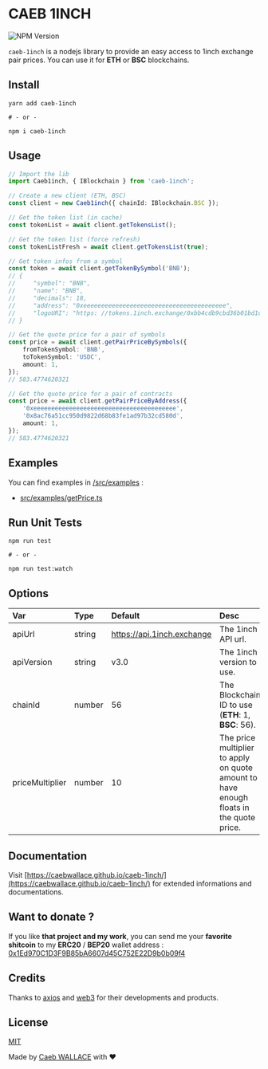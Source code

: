 <!-- @format -->

# CAEB 1INCH

![NPM Version](https://badge.fury.io/js/caeb-1inch.svg)

`caeb-1inch` is a nodejs library to provide an easy access to 1inch exchange pair prices.
You can use it for **ETH** or **BSC** blockchains.

## Install

```shell
yarn add caeb-1inch

# - or -

npm i caeb-1inch
```

## Usage

```ts
// Import the lib
import Caeb1inch, { IBlockchain } from 'caeb-1inch';

// Create a new client (ETH, BSC)
const client = new Caeb1inch({ chainId: IBlockchain.BSC });

// Get the token list (in cache)
const tokenList = await client.getTokensList();

// Get the token list (force refresh)
const tokenListFresh = await client.getTokensList(true);

// Get token infos from a symbol
const token = await client.getTokenBySymbol('BNB');
// {
//     "symbol": "BNB",
//     "name": "BNB",
//     "decimals": 18,
//     "address": "0xeeeeeeeeeeeeeeeeeeeeeeeeeeeeeeeeeeeeeeee",
//     "logoURI": "https: //tokens.1inch.exchange/0xbb4cdb9cbd36b01bd1cbaebf2de08d9173bc095c.png"
// }

// Get the quote price for a pair of symbols
const price = await client.getPairPriceBySymbols({
    fromTokenSymbol: 'BNB',
    toTokenSymbol: 'USDC',
    amount: 1,
});
// 583.4774620321

// Get the quote price for a pair of contracts
const price = await client.getPairPriceByAddress({
    '0xeeeeeeeeeeeeeeeeeeeeeeeeeeeeeeeeeeeeeeee',
    '0x8ac76a51cc950d9822d68b83fe1ad97b32cd580d',
    amount: 1,
});
// 583.4774620321
```

## Examples

You can find examples in [/src/examples](/src/examples) :

-   [src/examples/getPrice.ts](/src/examples/getPrice.ts)

## Run Unit Tests

```shell
npm run test

# - or -

npm run test:watch
```

## Options

| Var             | Type   | Default                    | Desc                                                                                    |
| :-------------- | :----- | :------------------------- | :-------------------------------------------------------------------------------------- |
| apiUrl          | string | https://api.1inch.exchange | The 1inch API url.                                                                      |
| apiVersion      | string | v3.0                       | The 1inch version to use.                                                               |
| chainId         | number | 56                         | The Blockchain ID to use (**ETH**: 1, **BSC**: 56).                                     |
| priceMultiplier | number | 10                         | The price multiplier to apply on quote amount to have enough floats in the quote price. |

## Documentation

Visit [https://caebwallace.github.io/caeb-1inch/](https://caebwallace.github.io/caeb-1inch/) for extended informations and documentations.

## Want to donate ?

If you like **that project and my work**, you can send me your **favorite shitcoin** to my **ERC20** / **BEP20** wallet address : [0x1Ed970C1D3F9B85bA6607d45C752E22D9b0b09f4](https://bscscan.com/address/0x1Ed970C1D3F9B85bA6607d45C752E22D9b0b09f4)

## Credits

Thanks to [axios](https://github.com/axios/axios) and [web3](https://github.com/ChainSafe/web3.js) for their developments and products.

## License

[MIT](LICENSE)

Made by [Caeb WALLACE](https://twitter.com/caeb_wallace) with ❤️

